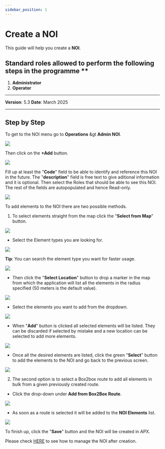 ```yaml
---
sidebar_position: 1
---
```


# Create a NOI

This guide will help you create a **NOI**.

## Standard roles allowed to perform the following steps in the programme **

1.	**Administrator**
2.	**Operator**

------------

**Version**: 5.3
**Date**: March 2025

------------
## **Step by Step**

To get to the NOI menu go to **Operations** &gt **Admin NOI**.

![](/img/Noi/noi-screens01.png)

Then click on the **+Add** button.

![](/img/Noi/noi-create01.png)

Fill up at least the "**Code**" field to be able to identify and  reference this NOI in the future. The "**description**" field is free text to give aditional information and it is optional.
Then select the Roles that should be able to see this NOI. The rest of the fields are autopopulated and hence Read-only.

![](/img/Noi/noi-create02.png)

To add elements to the NOI there are two possible methods.

1. To select elements straight from the map click the "**Select from Map**" button.

![](/img/Noi/noi-create02.png)

* Select the Element types you are looking for.

![](/img/Noi/noi-create03.png)

**Tip**: You can search the element type you want for faster usage.

![](/img/Noi/noi-create04.png)

* Then click the "**Select Location**" button to drop a marker in the map from which the application will list all the elements in the radius specified (50 meters is the default value).

![](/img/Noi/noi-create05.png)

* Select the elements you want to add from the dropdown.

![](/img/Noi/noi-create06.png)

* When "**Add**" button is clicked all selected elements will be listed. They can be discarded if selected by mistake and a new location can be selected to add more elements.

![](/img/Noi/noi-create07.png)

* Once all the desired elements are listed, click the green "**Select**" button to add the elements to the NOI and go back to the previous screen.

![](/img/Noi/noi-create08.png)

2. The second option is to select a Box2box route to add all elements in bulk from a given previously created route.

* Click the drop-down under **Add from Box2Box Route**.

![](/img/Noi/noi-create09.png)

* As soon as a route is selected it will be added to the **NOI Elements** list.

![](/img/Noi/noi-create10.png)

To finish up, click the "**Save**" button and the NOI will be created in APX.

Please check [HERE](./01-screens.md#actions-and-buttons) to see how to manage the NOI after creation.
